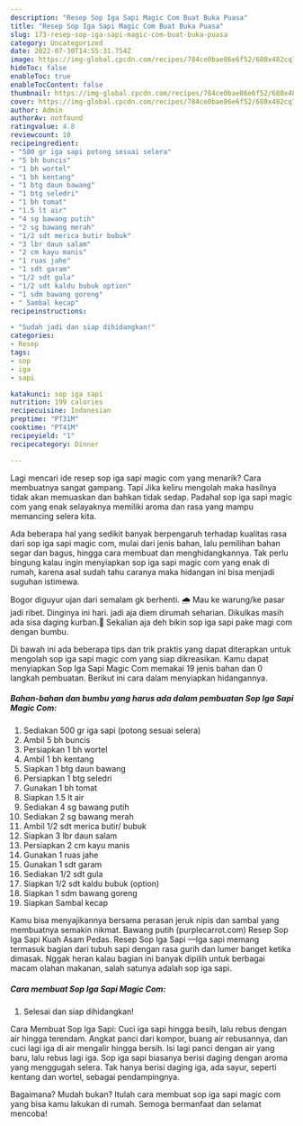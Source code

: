 ```yaml
---
description: "Resep Sop Iga Sapi Magic Com Buat Buka Puasa"
title: "Resep Sop Iga Sapi Magic Com Buat Buka Puasa"
slug: 173-resep-sop-iga-sapi-magic-com-buat-buka-puasa
category: Uncategorized
date: 2022-07-30T14:55:31.754Z
image: https://img-global.cpcdn.com/recipes/784ce0bae86e6f52/680x482cq70/sop-iga-sapi-magic-com-foto-resep-utama.jpg
hideToc: false
enableToc: true
enableTocContent: false
thumbnail: https://img-global.cpcdn.com/recipes/784ce0bae86e6f52/680x482cq70/sop-iga-sapi-magic-com-foto-resep-utama.jpg
cover: https://img-global.cpcdn.com/recipes/784ce0bae86e6f52/680x482cq70/sop-iga-sapi-magic-com-foto-resep-utama.jpg
author: Admin
authorAv: notfound
ratingvalue: 4.8
reviewcount: 10
recipeingredient:
- "500 gr iga sapi potong sesuai selera"
- "5 bh buncis"
- "1 bh wortel"
- "1 bh kentang"
- "1 btg daun bawang"
- "1 btg seledri"
- "1 bh tomat"
- "1.5 lt air"
- "4 sg bawang putih"
- "2 sg bawang merah"
- "1/2 sdt merica butir bubuk"
- "3 lbr daun salam"
- "2 cm kayu manis"
- "1 ruas jahe"
- "1 sdt garam"
- "1/2 sdt gula"
- "1/2 sdt kaldu bubuk option"
- "1 sdm bawang goreng"
- " Sambal kecap"
recipeinstructions:

- "Sudah jadi dan siap dihidangkan!"
categories:
- Resep
tags:
- sop
- iga
- sapi

katakunci: sop iga sapi 
nutrition: 199 calories
recipecuisine: Indonesian
preptime: "PT31M"
cooktime: "PT41M"
recipeyield: "1"
recipecategory: Dinner

---
```



Lagi mencari ide resep sop iga sapi magic com yang menarik? Cara membuatnya sangat gampang. Tapi Jika keliru mengolah maka hasilnya tidak akan memuaskan dan bahkan tidak sedap. Padahal sop iga sapi magic com yang enak selayaknya memiliki aroma dan rasa yang mampu memancing selera kita.


Ada beberapa hal yang sedikit banyak berpengaruh terhadap kualitas rasa dari sop iga sapi magic com, mulai dari jenis bahan, lalu pemilihan bahan segar dan bagus, hingga cara membuat dan menghidangkannya. Tak perlu bingung kalau ingin menyiapkan sop iga sapi magic com yang enak di rumah, karena asal sudah tahu caranya maka hidangan ini bisa menjadi suguhan istimewa.

Bogor diguyur ujan dari semalam gk berhenti. 🌧 Mau ke warung/ke pasar jadi ribet. Dinginya ini hari. jadi aja diem dirumah seharian. Dikulkas masih ada sisa daging kurban.🐄 Sekalian aja deh bikin sop iga sapi pake magi com dengan bumbu.


Di bawah ini ada beberapa tips dan trik praktis yang dapat diterapkan untuk mengolah sop iga sapi magic com yang siap dikreasikan. Kamu dapat menyiapkan Sop Iga Sapi Magic Com memakai 19 jenis bahan dan 0 langkah pembuatan. Berikut ini cara dalam menyiapkan hidangannya.

<!--inarticleads1-->

##### Bahan-bahan dan bumbu yang harus ada dalam pembuatan Sop Iga Sapi Magic Com:

1. Sediakan 500 gr iga sapi (potong sesuai selera)
1. Ambil 5 bh buncis
1. Persiapkan 1 bh wortel
1. Ambil 1 bh kentang
1. Siapkan 1 btg daun bawang
1. Persiapkan 1 btg seledri
1. Gunakan 1 bh tomat
1. Siapkan 1.5 lt air
1. Sediakan 4 sg bawang putih
1. Sediakan 2 sg bawang merah
1. Ambil 1/2 sdt merica butir/ bubuk
1. Siapkan 3 lbr daun salam
1. Persiapkan 2 cm kayu manis
1. Gunakan 1 ruas jahe
1. Gunakan 1 sdt garam
1. Sediakan 1/2 sdt gula
1. Siapkan 1/2 sdt kaldu bubuk (option)
1. Siapkan 1 sdm bawang goreng
1. Siapkan  Sambal kecap


Kamu bisa menyajikannya bersama perasan jeruk nipis dan sambal yang membuatnya semakin nikmat. Bawang putih (purplecarrot.com) Resep Sop Iga Sapi Kuah Asam Pedas. Resep Sop Iga Sapi —Iga sapi memang termasuk bagian dari tubuh sapi dengan rasa gurih dan lumer banget ketika dimasak. Nggak heran kalau bagian ini banyak dipilih untuk berbagai macam olahan makanan, salah satunya adalah sop iga sapi. 

<!--inarticleads2-->

##### Cara membuat Sop Iga Sapi Magic Com:


1. Selesai dan siap dihidangkan!

Cara Membuat Sop Iga Sapi: Cuci iga sapi hingga besih, lalu rebus dengan air hingga terendam. Angkat panci dari kompor, buang air rebusannya, dan cuci lagi iga di air mengalir hingga bersih. Isi lagi panci dengan air yang baru, lalu rebus lagi iga. Sop iga sapi biasanya berisi daging dengan aroma yang menggugah selera. Tak hanya berisi daging iga, ada sayur, seperti kentang dan wortel, sebagai pendampingnya. 

Bagaimana? Mudah bukan? Itulah cara membuat sop iga sapi magic com yang bisa kamu lakukan di rumah. Semoga bermanfaat dan selamat mencoba!
